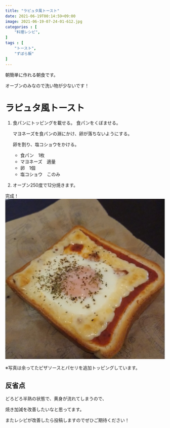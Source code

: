 ```yaml
---
title: "ラピュタ風トースト"
date: 2021-06-19T00:14:59+09:00
image: 2021-06-19-07-24-01-612.jpg
categories : [
    "料理レシピ",
]
tags : [
    "トースト",
    "ずぼら飯"
]
---
```

朝簡単に作れる朝食です。

オーブンのみなので洗い物が少ないです！

# ラピュタ風トースト
1. 食パンにトッピングを載せる。
    食パンをくぼませる。

    マヨネーズを食パンの淵にかけ、卵が落ちないようにする。

    卵を割り、塩コショウをかける。
    - 食パン　1枚
    - マヨネーズ　適量
    - 卵　1個
    - 塩コショウ　このみ
2. オーブン250度で12分焼きます。

完成！
![2021-06-19-07-24-01-612](2021-06-19-07-24-01-612.jpg)

※写真は余ってたピザソースとパセリを追加トッピングしています。

## 反省点
どろどろ半熟の状態で、黄身が流れてしまうので、

焼き加減を改善したいなと思ってます。

またレシピが改善したら投稿しますのでぜひご期待ください！